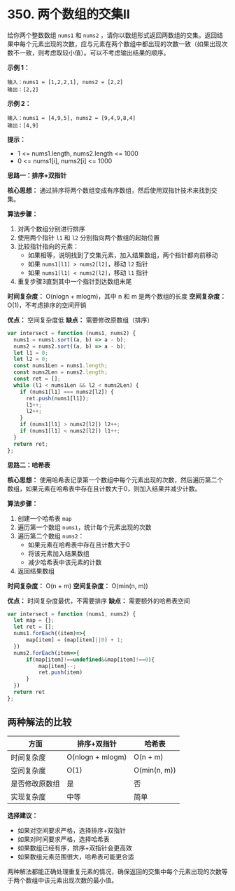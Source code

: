 # 350. 两个数组的交集II

给你两个整数数组 `nums1` 和 `nums2` ，请你以数组形式返回两数组的交集。返回结果中每个元素出现的次数，应与元素在两个数组中都出现的次数一致（如果出现次数不一致，则考虑取较小值）。可以不考虑输出结果的顺序。

**示例 1：**

```
输入：nums1 = [1,2,2,1], nums2 = [2,2]
输出：[2,2]
```

**示例 2：**

```
输入：nums1 = [4,9,5], nums2 = [9,4,9,8,4]
输出：[4,9]
```

**提示：**

- 1 <= nums1.length, nums2.length <= 1000
- 0 <= nums1[i], nums2[i] <= 1000

**思路一：排序+双指针**

**核心思想：**
通过排序将两个数组变成有序数组，然后使用双指针技术来找到交集。

**算法步骤：**
1. 对两个数组分别进行排序
2. 使用两个指针 `l1` 和 `l2` 分别指向两个数组的起始位置
3. 比较指针指向的元素：
   - 如果相等，说明找到了交集元素，加入结果数组，两个指针都向前移动
   - 如果 `nums1[l1] > nums2[l2]`，移动 `l2` 指针
   - 如果 `nums1[l1] < nums2[l2]`，移动 `l1` 指针
4. 重复步骤3直到其中一个指针到达数组末尾

**时间复杂度：** O(nlogn + mlogm)，其中 n 和 m 是两个数组的长度
**空间复杂度：** O(1)，不考虑排序的空间开销

**优点：** 空间复杂度低
**缺点：** 需要修改原数组（排序）

```javascript
var intersect = function (nums1, nums2) {
  nums1 = nums1.sort((a, b) => a - b);
  nums2 = nums2.sort((a, b) => a - b);
  let l1 = 0;
  let l2 = 0;
  const nums1Len = nums1.length;
  const nums2Len = nums2.length;
  const ret = [];
  while (l1 < nums1Len && l2 < nums2Len) {
    if (nums1[l1] === nums2[l2]) {
      ret.push(nums1[l1]);
      l1++;
      l2++;
    }
    if (nums1[l1] > nums2[l2]) l2++;
    if (nums1[l1] < nums2[l2]) l1++;
  }
  return ret;
};
```

**思路二：哈希表**

**核心思想：**
使用哈希表记录第一个数组中每个元素出现的次数，然后遍历第二个数组，如果元素在哈希表中存在且计数大于0，则加入结果并减少计数。

**算法步骤：**
1. 创建一个哈希表 `map`
2. 遍历第一个数组 `nums1`，统计每个元素出现的次数
3. 遍历第二个数组 `nums2`：
   - 如果元素在哈希表中存在且计数大于0
   - 将该元素加入结果数组
   - 减少哈希表中该元素的计数
4. 返回结果数组

**时间复杂度：** O(n + m)
**空间复杂度：** O(min(n, m))

**优点：** 时间复杂度最优，不需要排序
**缺点：** 需要额外的哈希表空间

```javascript
var intersect = function (nums1, nums2) {
  let map = {};
  let ret = [];
  nums1.forEach((item)=>{
      map[item] = (map[item]||0) + 1;
  })
  nums2.forEach(item=>{
      if(map[item]!==undefined&&map[item]!==0){
          map[item]--;
          ret.push(item)
      }
  })
  return ret
};
```

## 两种解法的比较

| 方面           | 排序+双指针      | 哈希表       |
| -------------- | ---------------- | ------------ |
| 时间复杂度     | O(nlogn + mlogm) | O(n + m)     |
| 空间复杂度     | O(1)             | O(min(n, m)) |
| 是否修改原数组 | 是               | 否           |
| 实现复杂度     | 中等             | 简单         |

**选择建议：**
- 如果对空间要求严格，选择排序+双指针
- 如果对时间要求严格，选择哈希表
- 如果数组已经有序，排序+双指针会更高效
- 如果数组元素范围很大，哈希表可能更合适

两种解法都能正确处理重复元素的情况，确保返回的交集中每个元素出现的次数等于两个数组中该元素出现次数的最小值。